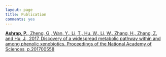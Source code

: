 ```yaml
---
layout: page
title: Publication
comments: yes
---
```


[**Ashrap, P.**, Zheng, G., Wan, Y., Li, T., Hu, W., Li, W., Zhang, H., Zhang, Z. and Hu, J., 2017. Discovery of a widespread metabolic pathway within and among phenolic xenobiotics. Proceedings of the National Academy of Sciences, p.201700558](pashrap_en/publication/2017PNAS.pdf)


